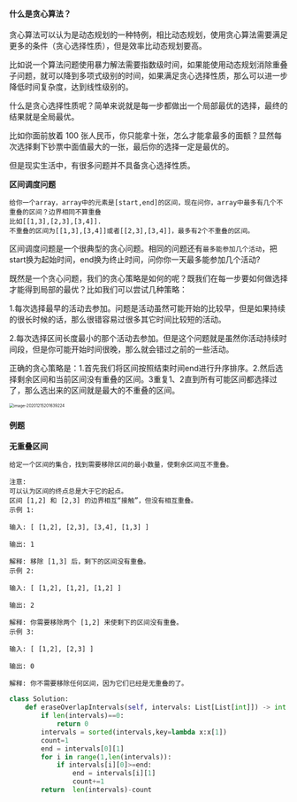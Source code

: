 #### 什么是贪心算法？

贪心算法可以认为是动态规划的一种特例，相比动态规划，使用贪心算法需要满足更多的条件（贪心选择性质），但是效率比动态规划要高。

比如说一个算法问题使用暴力解法需要指数级时间，如果能使用动态规划消除重叠子问题，就可以降到多项式级别的时间，如果满足贪心选择性质，那么可以进一步降低时间复杂度，达到线性级别的。

什么是贪心选择性质呢？简单来说就是每一步都做出一个局部最优的选择，最终的结果就是全局最优。

比如你面前放着 100 张人民币，你只能拿十张，怎么才能拿最多的面额？显然每次选择剩下钞票中面值最大的一张，最后你的选择一定是最优的。

但是现实生活中，有很多问题并不具备贪心选择性质。

**区间调度问题**

```
给你一个array，array中的元素是[start,end]的区间，现在问你，array中最多有几个不重叠的区间？边界相同不算重叠
比如[[1,3],[2,3],[3,4]].
不重叠的区间为[[1,3],[3,4]]或者[[2,3],[3,4]]，最多有2个不重叠的区间。
```

区间调度问题是一个很典型的贪心问题。相同的问题还有`最多能参加几个活动`，把start换为起始时间，end换为终止时间，问你你一天最多能参加几个活动?

既然是一个贪心问题，我们的贪心策略是如何的呢？既我们在每一步要如何做选择才能得到局部的最优？比如我们可以尝试几种策略：

1.每次选择最早的活动去参加。问题是活动虽然可能开始的比较早，但是如果持续的很长时候的话，那么很错容易过很多其它时间比较短的活动。

2.每次选择区间长度最小的那个活动去参加。但是这个问题就是虽然你活动持续时间段，但是你可能开始时间很晚，那么就会错过之前的一些活动。



正确的贪心策略是：1.首先我们将区间按照结束时间end进行升序排序。2.然后选择剩余区间和当前区间没有重叠的区间。3重复1、2直到所有可能区间都选择过了，那么选出来的区间就是最大的不重叠的区间。

<img src="/Users/eason/Library/Application%20Support/typora-user-images/image-20201215201639224.png" alt="image-20201215201639224" style="zoom:50%;" />

#### 例题

**无重叠区间**

```
给定一个区间的集合，找到需要移除区间的最小数量，使剩余区间互不重叠。

注意:
可以认为区间的终点总是大于它的起点。
区间 [1,2] 和 [2,3] 的边界相互“接触”，但没有相互重叠。
示例 1:

输入: [ [1,2], [2,3], [3,4], [1,3] ]

输出: 1

解释: 移除 [1,3] 后，剩下的区间没有重叠。
示例 2:

输入: [ [1,2], [1,2], [1,2] ]

输出: 2

解释: 你需要移除两个 [1,2] 来使剩下的区间没有重叠。
示例 3:

输入: [ [1,2], [2,3] ]

输出: 0

解释: 你不需要移除任何区间，因为它们已经是无重叠的了。

```

```python
class Solution:
    def eraseOverlapIntervals(self, intervals: List[List[int]]) -> int:
        if len(intervals)==0:
            return 0
        intervals = sorted(intervals,key=lambda x:x[1])
        count=1
        end = intervals[0][1]
        for i in range(1,len(intervals)):
            if intervals[i][0]>=end:
                end = intervals[i][1]
                count+=1
        return  len(intervals)-count
```

